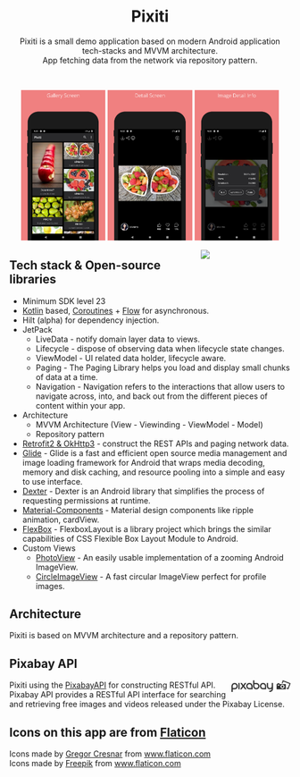 <h1 align="center">Pixiti</h1>

<p align="center">  
Pixiti is a small demo application based on modern Android application tech-stacks and MVVM architecture.<br>App fetching data from the network via repository pattern.<br>
</p>
</br>

<p align="center">
<img src="/Gallery.png" width="30%"/>
<img src="/Detail.png" width="30%"/>
<img src="/Info.png" width="30%"/>
</p>


<img src="/preview.gif" align="right" width="32%"/>

## Tech stack & Open-source libraries
- Minimum SDK level 23
- [Kotlin](https://kotlinlang.org/) based, [Coroutines](https://github.com/Kotlin/kotlinx.coroutines) + [Flow](https://kotlin.github.io/kotlinx.coroutines/kotlinx-coroutines-core/kotlinx.coroutines.flow/) for asynchronous.
- Hilt (alpha) for dependency injection.
- JetPack
  - LiveData - notify domain layer data to views.
  - Lifecycle - dispose of observing data when lifecycle state changes.
  - ViewModel - UI related data holder, lifecycle aware.
  - Paging - The Paging Library helps you load and display small chunks of data at a time.
  - Navigation - Navigation refers to the interactions that allow users to navigate across, into, and back out from the different pieces of content within your app. 
- Architecture
  - MVVM Architecture (View - Viewinding - ViewModel - Model)
  - Repository pattern
- [Retrofit2 & OkHttp3](https://github.com/square/retrofit) - construct the REST APIs and paging network data.
- [Glide](https://github.com/bumptech/glide) - Glide is a fast and efficient open source media management and image loading framework for Android that wraps media decoding, memory and disk caching, and resource pooling into a simple and easy to use interface.
- [Dexter](https://github.com/Karumi/Dexter) - Dexter is an Android library that simplifies the process of requesting permissions at runtime.
- [Material-Components](https://github.com/material-components/material-components-android) - Material design components like ripple animation, cardView.
- [FlexBox](https://github.com/google/flexbox-layout) - FlexboxLayout is a library project which brings the similar capabilities of CSS Flexible Box Layout Module to Android.
- Custom Views
  - [PhotoView](https://github.com/chrisbanes/PhotoView) - An easily usable implementation of a zooming Android ImageView.
  - [CircleImageView](https://github.com/hdodenhof/CircleImageView) - A fast circular ImageView perfect for profile images.


## Architecture
Pixiti is based on MVVM architecture and a repository pattern.

## Pixabay API

<img src="/pixabaylogo.png" align="right" width="21%"/>

Pixiti using the [PixabayAPI](https://https://pixabay.com/api/docs/) for constructing RESTful API.<br>
Pixabay API provides a RESTful API interface for searching and retrieving free images and videos released under the Pixabay License.

## Icons on this app are from [Flaticon](https://www.flaticon.com/)

<div>Icons made by <a href="https://www.flaticon.com/authors/gregor-cresnar" title="Gregor Cresnar">Gregor Cresnar</a> from <a href="https://www.flaticon.com/" title="Flaticon">www.flaticon.com</a></div> <div>Icons made by <a href="https://www.freepik.com" title="Freepik">Freepik</a> from <a href="https://www.flaticon.com/" title="Flaticon">www.flaticon.com</a></div>

